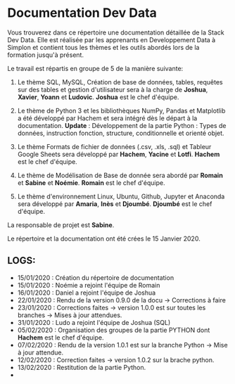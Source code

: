 # Documentation Dev Data

Vous trouverez dans ce répertoire une documentation détaillée de la Stack Dev Data. Elle est réalisée par les apprenants en Developpement Data à Simplon et contient tous les thèmes et les outils abordés lors de la formation jusqu'à présent.

Le travail est répartis en groupe de 5 de la manière suivante:

1. Le thème SQL, MySQL, Création de base de données, tables, requêtes sur des tables et gestion d'utilisateur sera à la charge de **Joshua**, **Xavier**, **Yoann** et **Ludovic**. **Joshua** est le chef d'équipe.

2. Le thème de Python 3 et les bibliothèques NumPy, Pandas et Matplotlib a été développé par Hachem et sera intégré dès le départ à la documentation. **Update** : Développement de la partie Python : Types de données, instruction fonction, structure, conditionnelle et orienté objet.

3. Le thème Formats de fichier de données (.csv, .xls, .sql) et Tableur Google Sheets sera développé par **Hachem**, **Yacine** et **Lotfi**. **Hachem** est le chef d'équipe.

4. Le thème de Modélisation de Base de donnée sera abordé par **Romain** et **Sabine** et **Noémie**. **Romain** est le chef d'équipe.

5. Le thème d'environnement Linux, Ubuntu, Github, Jupyter et Anaconda sera développé par **Amaria**, **Inès** et **Djoumbé**. **Djoumbé** est le chef d'équipe.

La responsable de projet est **Sabine**.

Le répertoire et la documentation ont été crées le 15 Janvier 2020.


## LOGS:

* 15/01/2020 : Création du répertoire de documentation
* 15/01/2020 : Noémie a rejoint l'équipe de Romain
* 16/01/2020 : Daniel a rejoint l'équipe de Joshua
* 22/01/2020 : Rendu de la version 0.9.0 de la docu -> Corrections à faire
* 23/01/2020 : Corrections faites -> version 1.0.0 est sur toutes les branches -> Mises à jour attendues.
* 31/01/2020 : Ludo a rejoint l'équipe de Joshua (SQL)
* 05/02/2020 : Organisation des groupes de la partie PYTHON dont **Hachem** est le chef d'équipe.
* 07/02/2020 : Rendu de la version 1.0.1 est sur la branche Python -> Mise à jour attendue.
* 12/02/2020 : Correction faites -> version 1.0.2 sur la brache python.
* 13/02/2020 : Restitution de la partie Python.
* 